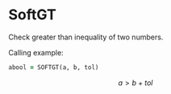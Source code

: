 # SoftGT

Check greater than inequality of two numbers.

Calling example:

```fortran
abool = SOFTGT(a, b, tol)
```

$$
a > b + tol  
$$

